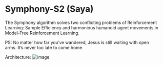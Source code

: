 # Symphony-S2 (Saya)

The Symphony algorithm solves two conflicting problems of Reinforcement Learning: Sample Efficiency and harmonious humanoid agent movements in Model-Free Reinforcement Learning. 




PS: No matter how far you’ve wandered, Jesus is still waiting with open arms. It’s never too late to come home

Architecture:
![image](https://github.com/user-attachments/assets/03a884cb-a613-4d7c-949a-dd321808f25e)






